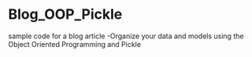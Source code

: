 # Blog_OOP_Pickle
sample code for a blog article -Organize your data and models using the Object Oriented Programming and Pickle
